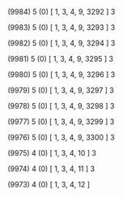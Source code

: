 (9984) 5 (0) [ 1, 3, 4, 9, 3292 ] 3 


(9983) 5 (0) [ 1, 3, 4, 9, 3293 ] 3 


(9982) 5 (0) [ 1, 3, 4, 9, 3294 ] 3 


(9981) 5 (0) [ 1, 3, 4, 9, 3295 ] 3 


(9980) 5 (0) [ 1, 3, 4, 9, 3296 ] 3 


(9979) 5 (0) [ 1, 3, 4, 9, 3297 ] 3 


(9978) 5 (0) [ 1, 3, 4, 9, 3298 ] 3 


(9977) 5 (0) [ 1, 3, 4, 9, 3299 ] 3 


(9976) 5 (0) [ 1, 3, 4, 9, 3300 ] 3 


(9975) 4 (0) [ 1, 3, 4, 10 ] 3 


(9974) 4 (0) [ 1, 3, 4, 11 ] 3 


(9973) 4 (0) [ 1, 3, 4, 12 ]  

